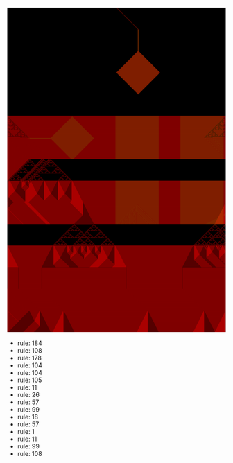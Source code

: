 ![photo](./output.png) 
 * rule: 184
* rule: 108
* rule: 178
* rule: 104
* rule: 104
* rule: 105
* rule: 11
* rule: 26
* rule: 57
* rule: 99
* rule: 18
* rule: 57
* rule: 1
* rule: 11
* rule: 99
* rule: 108
